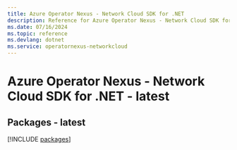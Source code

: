 ```yaml
---
title: Azure Operator Nexus - Network Cloud SDK for .NET
description: Reference for Azure Operator Nexus - Network Cloud SDK for .NET
ms.date: 07/16/2024
ms.topic: reference
ms.devlang: dotnet
ms.service: operatornexus-networkcloud
---
```

# Azure Operator Nexus - Network Cloud SDK for .NET - latest
## Packages - latest
[!INCLUDE [packages](operator-nexus---network-cloud-index.md)]